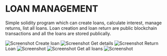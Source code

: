 # LOAN MANAGEMENT

Simple solidity program which can create loans, calculate interest, manage returns, list all loans.
Loan creation and loan return are public blockchain transactions and all the loans are stored publically.


![Screenshot](1.png)
Create loan
![Screenshot](2.png)
Get details
![Screenshot](3.png)
Return Loan
![Screenshot](4.png)
![Screenshot](5.png)
Get all loans
![Screenshot](6.png)

